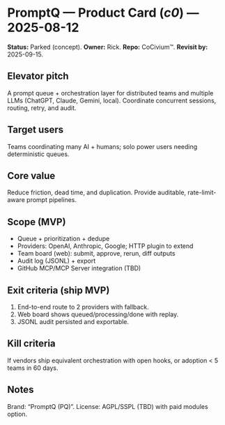 <!-- status: stub; target: 150+ words -->
# PromptQ — Product Card (_c0_) — 2025-08-12
**Status:** Parked (concept).  **Owner:** Rick.  **Repo:** CoCivium™.  **Revisit by:** 2025-09-15.

## Elevator pitch
A prompt queue + orchestration layer for distributed teams and multiple LLMs (ChatGPT, Claude, Gemini, local).  Coordinate concurrent sessions, routing, retry, and audit.

## Target users
Teams coordinating many AI + humans; solo power users needing deterministic queues.

## Core value
Reduce friction, dead time, and duplication.  Provide auditable, rate-limit-aware prompt pipelines.

## Scope (MVP)
- Queue + prioritization + dedupe
- Providers: OpenAI, Anthropic, Google; HTTP plugin to extend
- Team board (web): submit, approve, rerun, diff outputs
- Audit log (JSONL) + export
- GitHub MCP/MCP Server integration (TBD)

## Exit criteria (ship MVP)
1) End-to-end route to 2 providers with fallback.
2) Web board shows queued/processing/done with replay.
3) JSONL audit persisted and exportable.

## Kill criteria
If vendors ship equivalent orchestration with open hooks, or adoption < 5 teams in 60 days.

## Notes
Brand: “PromptQ (PQ)”.  License: AGPL/SSPL (TBD) with paid modules option.


